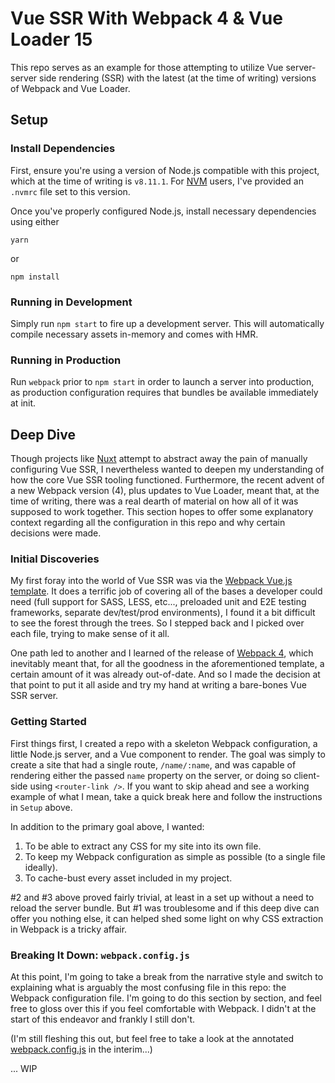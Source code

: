 Vue SSR With Webpack 4 & Vue Loader 15
======================================

This repo serves as an example for those attempting to utilize Vue server-server side rendering (SSR) with the latest (at the time of writing) versions of Webpack and Vue Loader. 

## Setup

### Install Dependencies

First, ensure you're using a version of Node.js compatible with this project, which at the time of writing is `v8.11.1`. For [NVM](https://github.com/creationix/nvm) users, I've provided an `.nvmrc` file set to this version.

Once you've properly configured Node.js, install necessary dependencies using either 

`yarn` 

or

`npm install`

### Running in Development

Simply run `npm start` to fire up a development server. This will automatically compile necessary assets in-memory and comes with HMR.

### Running in Production

Run `webpack` prior to `npm start` in order to launch a server into production, as production configuration requires that bundles be available immediately at init.

## Deep Dive

Though projects like [Nuxt](https://nuxtjs.org/) attempt to abstract away the pain of manually configuring Vue SSR, I nevertheless wanted to deepen my understanding of how the core Vue SSR tooling functioned. Furthermore, the recent advent of a new Webpack version (4), plus updates to Vue Loader, meant that, at the time of writing, there was a real dearth of material on how all of it was supposed to work together. This section hopes to offer some explanatory context regarding all the configuration in this repo and why certain decisions were made.

### Initial Discoveries

My first foray into the world of Vue SSR was via the [Webpack Vue.js template](https://github.com/vuejs-templates/webpack). It does a terrific job of covering all of the bases a developer could need (full support for SASS, LESS, etc..., preloaded unit and E2E testing frameworks, separate dev/test/prod environments),  I found it a bit difficult to see the forest through the trees. So I stepped back and I picked over each file, trying to make sense of it all.

One path led to another and I learned of the release of [Webpack 4](https://medium.com/webpack/webpack-4-released-today-6cdb994702d4), which inevitably meant that, for all the goodness in the aforementioned template, a certain amount of it was already out-of-date. And so I made the decision at that point to put it all aside and try my hand at writing a bare-bones Vue SSR server.

### Getting Started

First things first, I created a repo with a skeleton Webpack configuration, a little Node.js server, and a Vue component to render. The goal was simply to create a site that had a single route, `/name/:name`, and was capable of rendering either the passed `name` property on the server, or doing so client-side using `<router-link />`. If you want to skip ahead and see a working example of what I mean, take a quick break here and follow the instructions in `Setup` above.

In addition to the primary goal above, I wanted:

1. To be able to extract any CSS for my site into its own file.
2. To keep my Webpack configuration as simple as possible (to a single file ideally).
3. To cache-bust every asset included in my project.

\#2 and \#3 above proved fairly trivial, at least in a set up without a need to reload the server bundle. But #1 was troublesome and if this deep dive can offer you nothing else, it can helped shed some light on why CSS extraction in Webpack is a tricky affair.

### Breaking It Down: `webpack.config.js` 

At this point, I'm going to take a break from the narrative style and switch to explaining what is arguably the most confusing file in this repo: the Webpack configuration file. I'm going to do this section by section, and feel free to gloss over this if you feel comfortable with Webpack. I didn't at the start of this endeavor and frankly I still don't. 

(I'm still fleshing this out, but feel free to take a look at the annotated [webpack.config.js](https://github.com/andRyanMiller/vue-ssr-webpack-4/blob/master/webpack.config.js) in the interim...)

... WIP


